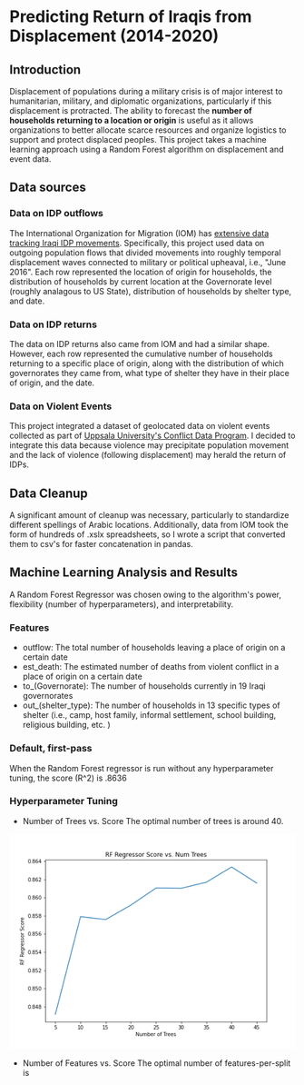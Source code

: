# Predicting Return of Iraqis from Displacement (2014-2020)

## Introduction

Displacement of populations during a military crisis is of major interest to humanitarian, military, and diplomatic organizations, particularly if this displacement is protracted. The ability to forecast the **number of households returning to a location or origin**  is useful as it allows organizations to better allocate scarce resources and organize logistics to support and protect displaced peoples. This project takes a machine learning approach using a Random Forest algorithm on displacement and event data. 

## Data sources

### Data on IDP outflows
The International Organization for Migration (IOM) has [extensive data tracking Iraqi IDP movements](http://iraqdtm.iom.int/). Specifically, this project used data on outgoing population flows that divided movements into roughly temporal displacement waves connected to military or political upheaval, i.e., "June 2016". Each row represented the location of origin for households, the distribution of households by current location at the Governorate level (roughly analagous to US State), distribution of households by shelter type, and date. 

### Data on IDP returns
The data on IDP returns also came from IOM and had a similar shape. However, each row represented the cumulative number of households returning to a specific place of origin, along with the distribution of which governorates they came from, what type of shelter they have in their place of origin, and the date. 

### Data on Violent Events
This project integrated a dataset of geolocated data on violent events collected as part of [Uppsala University's Conflict Data Program](https://ucdp.uu.se/country/645). I decided to integrate this data because violence may precipitate population movement and the lack of violence (following displacement) may herald the return of IDPs. 

## Data Cleanup
A significant amount of cleanup was necessary, particularly to standardize different spellings of Arabic locations. Additionally, data from IOM took the form of hundreds of .xslx spreadsheets, so I wrote a script that converted them to csv's for faster concatenation in pandas. 

## Machine Learning Analysis and Results
A Random Forest Regressor was chosen owing to the algorithm's power, flexibility (number of hyperparameters), and interpretability. 

### Features
* outflow: The total number of households leaving a place of origin on a certain date
* est_death: The estimated number of deaths from violent conflict in a place of origin on a certain date
* to_(Governorate): The number of households currently in 19 Iraqi governorates 
* out_(shelter_type): The number of households in 13 specific types of shelter (i.e., camp, host family, informal settlement, school building, religious building, etc. )

### Default, first-pass
When the Random Forest regressor is run without any hyperparameter tuning, the score (R^2) is .8636

### Hyperparameter Tuning

* Number of Trees vs. Score 
The optimal number of trees is around 40. 

![](images/numtrees_vs_score.png)

* Number of Features vs. Score
The optimal number of features-per-split is 